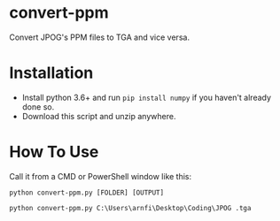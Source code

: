 # convert-ppm
Convert JPOG's PPM files to TGA and vice versa.

# Installation
- Install python 3.6+ and run `pip install numpy` if you haven't already done so.
- Download this script and unzip anywhere.

# How To Use
Call it from a CMD or PowerShell window like this:

`python convert-ppm.py [FOLDER] [OUTPUT]`

`python convert-ppm.py C:\Users\arnfi\Desktop\Coding\JPOG .tga`